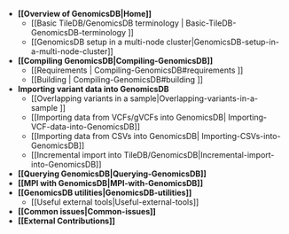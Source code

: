 * **[[Overview of GenomicsDB|Home]]**
    * [[Basic TileDB/GenomicsDB terminology | Basic-TileDB-GenomicsDB-terminology ]]
    * [[GenomicsDB setup in a multi-node cluster|GenomicsDB-setup-in-a-multi-node-cluster]]
* **[[Compiling GenomicsDB|Compiling-GenomicsDB]]**
    * [[Requirements | Compiling-GenomicsDB#requirements ]]
    * [[Building | Compiling-GenomicsDB#building ]]
* **Importing variant data into GenomicsDB**
    * [[Overlapping variants in a sample|Overlapping-variants-in-a-sample ]]
    * [[Importing data from VCFs/gVCFs into GenomicsDB| Importing-VCF-data-into-GenomicsDB]]
    * [[Importing data from CSVs into GenomicsDB| Importing-CSVs-into-GenomicsDB]]
    * [[Incremental import into TileDB/GenomicsDB|Incremental-import-into-GenomicsDB]]
* **[[Querying GenomicsDB|Querying-GenomicsDB]]**
* **[[MPI with GenomicsDB|MPI-with-GenomicsDB]]**
* **[[GenomicsDB utilities|GenomicsDB-utilities]]**
    * [[Useful external tools|Useful-external-tools]]
* **[[Common issues|Common-issues]]**
* **[[External Contributions]]**
